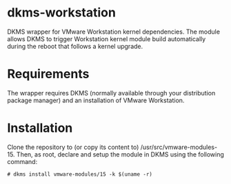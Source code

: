 dkms-workstation
================

DKMS wrapper for VMware Workstation kernel dependencies. The module allows DKMS
to trigger Workstation kernel module build automatically during the reboot that
follows a kernel upgrade.

# Requirements
The wrapper requires DKMS (normally available through your distribution package
manager) and an installation of VMware Workstation.

# Installation
Clone the repository to (or copy its content to) /usr/src/vmware-modules-15.
Then, as root, declare and setup the module in DKMS using the following command:

```
# dkms install vmware-modules/15 -k $(uname -r)
```
